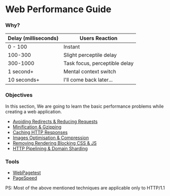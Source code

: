 # Web Performance Guide



### Why?

Delay (milliseconds)      |          Users Reaction
--------------------------|--------------------------------------------
0 - 100                   |           Instant
100-300                   |         Slight perceptile delay
300-1000                  |         Task focus, perceptible delay
1 second+                 |        Mental context switch
10 seconds+               |        I'll come back later...

### Objectives

In this section, We are going to learn the basic performance problems while creating a web application.

+ [Avoiding Redirects & Reducing Requests](https://github.com/vigneshshanmugam/network-performance-content-kit/blob/gh-pages/tutorials/Redirects_And_Requests.md)
+ [Minification & Gzipping](https://github.com/vigneshshanmugam/network-performance-content-kit/blob/gh-pages/tutorials/Minification_And_Gzipping.md)
+ [Caching HTTP Responses](https://github.com/vigneshshanmugam/network-performance-content-kit/blob/gh-pages/tutorials/HTTP_Caching.md)
+ [Images Optimisation & Compression](https://github.com/vigneshshanmugam/network-performance-content-kit/blob/gh-pages/tutorials/Image_Optimisation_And_Compression.md)
+ [Removing Rendering Blocking CSS & JS](https://github.com/vigneshshanmugam/network-performance-content-kit/blob/gh-pages/tutorials/RenderBlocking_CSS_And_JS.md)
+ [HTTP Pipelining & Domain Sharding](https://github.com/vigneshshanmugam/network-performance-content-kit/blob/gh-pages/tutorials/Pipelining_And_Domain_Sharding.md)

### Tools

+ [WebPagetest](www.webpagetest.org)
+ [PageSpeed](https://developers.google.com/speed/pagespeed/insights/)


PS: Most of the above mentioned techniques are applicable only to HTTP/1.1 


